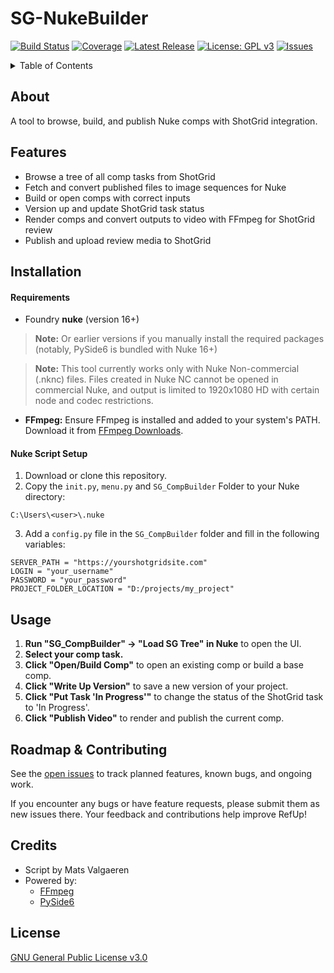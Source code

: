 # SG-NukeBuilder

[![Build Status](https://img.shields.io/github/actions/workflow/status/username/repo/ci.yml?branch=main)](https://github.com/MatsValgaeren/SG-NukeBuilder/actions)
[![Coverage](https://img.shields.io/codecov/c/github/username/repo)](https://codecov.io/gh/username/repo)
[![Latest Release](https://img.shields.io/github/v/release/username/repo)](https://github.com/MatsValgaeren/SG-NukeBuilder/releases)
[![License: GPL v3](https://img.shields.io/badge/License-GPLv3-blue.svg)](LICENSE)
[![Issues](https://img.shields.io/github/issues/username/repo)](https://github.com/MatsValgaeren/SG-NukeBuilder/issues)

</div>

<details>
<summary>Table of Contents</summary>

- [About](#about)
- [Features](#features)
- [Installation](#installation)
  - [Requirements](#requirements)
  - [Nuke Script Setup](#nuke-script-setup)
- [Usage](#usage)
- [Roadmap & Contributing](#roadmap--contributing)
- [Credits](#credits)
- [License](#license)

</details>


## About

A tool to browse, build, and publish Nuke comps with ShotGrid integration.

[//]: # (*Watch Demo Video Here: [YouTube Video]&#40;...&#41;*)


## Features

- Browse a tree of all comp tasks from ShotGrid
- Fetch and convert published files to image sequences for Nuke
- Build or open comps with correct inputs
- Version up and update ShotGrid task status
- Render comps and convert outputs to video with FFmpeg for ShotGrid review
- Publish and upload review media to ShotGrid

## Installation

#### Requirements

-   Foundry **nuke** (version 16+)

> **Note:** Or earlier versions if you manually install the required packages 
> (notably, PySide6 is bundled with Nuke 16+)

> **Note:** This tool currently works only with Nuke Non-commercial (.nknc) files. 
> Files created in Nuke NC cannot be opened in commercial Nuke, 
> and output is limited to 1920x1080 HD with certain node and codec restrictions.

-   **FFmpeg:** Ensure FFmpeg is installed and added to your system's PATH. Download it from [FFmpeg Downloads](https://www.ffmpeg.org/download.html).


#### Nuke Script Setup

1.  Download or clone this repository.
2.  Copy the `init.py`, `menu.py` and `SG_CompBuilder` Folder to your Nuke directory:
```
C:\Users\<user>\.nuke
```
3. Add a `config.py` file in the `SG_CompBuilder` folder and fill in the following variables:
```
SERVER_PATH = "https://yourshotgridsite.com"
LOGIN = "your_username"
PASSWORD = "your_password"
PROJECT_FOLDER_LOCATION = "D:/projects/my_project"
```

## Usage

1. **Run "SG_CompBuilder" -> "Load SG Tree" in Nuke** to open the UI.
2. **Select your comp task.**
3. **Click "Open/Build Comp"** to open an existing comp or build a base comp.
4. **Click "Write Up Version"** to save a new version of your project.
5. **Click "Put Task 'In Progress'"** to change the status of the ShotGrid task to 'In Progress'.
6. **Click "Publish Video"** to render and publish the current comp.

[//]: # (***Watch the Demo here: [YouTube Video]&#40;...;***)


## Roadmap & Contributing

See the [open issues](https://github.com/MatsValgaeren/SG-NukeBuilder/issues) to track planned features, known bugs, and ongoing work.

If you encounter any bugs or have feature requests, please submit them as new issues there.  Your feedback and contributions help improve RefUp!


## Credits

-   Script by Mats Valgaeren
-   Powered by:
    -   [FFmpeg](https://github.com/FFmpeg/FFmpeg)
    -   [PySide6](https://doc.qt.io/qtforpython/)


## License

[GNU General Public License v3.0](LICENSE)
